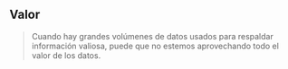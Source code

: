 ## Valor

> Cuando hay grandes volúmenes de datos usados para respaldar información valiosa, puede que no estemos aprovechando todo el valor de los datos.

